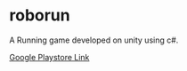 # roborun

A Running game developed on unity using c#.

[Google Playstore Link](https://play.google.com/store/apps/details?id=com.blackeagle.roborun)

